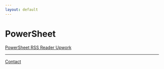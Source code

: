 ```yaml
---
layout: default
---
```


# PowerSheet

[PowerSheet RSS Reader Upwork](powersheet.co/rss-reader-upwork/)

---

[Contact](https://docs.google.com/forms/d/e/1FAIpQLSfXaCPD_zB4Cvvqs8wF2EISJhNE4-jk0bzz6PJkqeumzbh1gQ/viewform?usp=sf_link)
